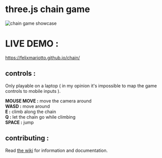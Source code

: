 # three.js chain game

![chain game showcase](https://i.ibb.co/c3pM8BW/opti.gif)

# LIVE DEMO :
https://felixmariotto.github.io/chain/

## controls :

Only playable on a laptop ( in my opinion it's impossible to map the game controls to mobile inputs ).   

**MOUSE MOVE :** move the camera around   
**WASD :** move around   
**E :** climb along the chain    
**Q :** let the chain go while climbing    
**SPACE :** jump


## contributing :

Read [the wiki](https://github.com/felixmariotto/chain-game/wiki) for information and documentation.
